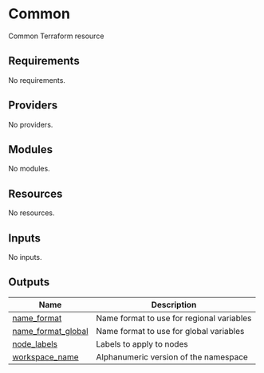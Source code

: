 # Common

Common Terraform resource

<!-- BEGINNING OF PRE-COMMIT-TERRAFORM DOCS HOOK -->
## Requirements

No requirements.

## Providers

No providers.

## Modules

No modules.

## Resources

No resources.

## Inputs

No inputs.

## Outputs

| Name | Description |
|------|-------------|
| <a name="output_name_format"></a> [name\_format](#output\_name\_format) | Name format to use for regional variables |
| <a name="output_name_format_global"></a> [name\_format\_global](#output\_name\_format\_global) | Name format to use for global variables |
| <a name="output_node_labels"></a> [node\_labels](#output\_node\_labels) | Labels to apply to nodes |
| <a name="output_workspace_name"></a> [workspace\_name](#output\_workspace\_name) | Alphanumeric version of the namespace |
<!-- END OF PRE-COMMIT-TERRAFORM DOCS HOOK -->
